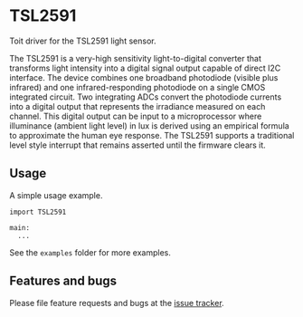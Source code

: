 # TSL2591
Toit driver for the TSL2591 light sensor.

The TSL2591 is a very-high sensitivity light-to-digital converter
that transforms light intensity into a digital signal output
capable of direct I2C interface. The device combines one
broadband photodiode (visible plus infrared) and one
infrared-responding photodiode on a single CMOS integrated
circuit. Two integrating ADCs convert the photodiode currents
into a digital output that represents the irradiance measured on
each channel. This digital output can be input to a
microprocessor where illuminance (ambient light level) in lux is
derived using an empirical formula to approximate the human
eye response. The TSL2591 supports a traditional level style
interrupt that remains asserted until the firmware clears it.

## Usage

A simple usage example.

```
import TSL2591

main:
  ...
```

See the `examples` folder for more examples.

## Features and bugs

Please file feature requests and bugs at the [issue tracker][tracker].

[tracker]: https://github.com/nilwes/TSL2591/issues